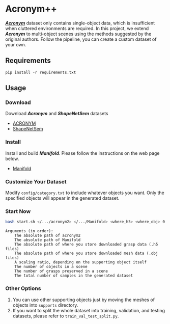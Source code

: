 # Acronym++
[***Acronym***](https://github.com/NVlabs/acronym) dataset only contains single-object data, which is insufficient when cluttered environments are required. In this project, we extend ***Acronym*** to multi-object scenes using the methods suggested by the original authors. Follow the pipeline, you can create a custom dataset of your own.

## Requirements
```
pip install -r requirements.txt
```

## Usage
### Download
Download ***Acronym*** and ***ShapeNetSem*** datasets
- [ACRONYM](https://drive.google.com/file/d/1zcPARTCQx2oeiKk7a-wdN_CN-RUVX56c/view)
- [ShapeNetSem](https://huggingface.co/datasets/ShapeNet/ShapeNetSem-archive/tree/main)
### Install
Install and build ***Manifold***. Please follow the instructions on the web page below.
- [Manifold](https://github.com/hjwdzh/Manifold)
### Customize Your Dataset
Modify `config/category.txt` to include whatever objects you want. Only the specified objects will appear in the generated dataset.
### Start Now
```bash
bash start.sh </.../acronym2> </.../Manifold> <where_h5> <where_obj> 0.02 10 1000 2000
```
```
Arguments (in order):
    The absolute path of acronym2
    The absolute path of Manifold
    The absolute path of where you store downloaded grasp data (.h5 files)
    The absolute path of where you store downloaded mesh data (.obj files)
    A scaling ratio, depending on the supporting object itself
    The number of objects in a scene
    The number of grasps preserved in a scene
    The total number of samples in the generated dataset
```
### Other Options
1. You can use other supporting objects just by moving the meshes of objects into `supports` directory.
2. If you want to split the whole dataset into training, validation, and testing datasets, please refer to `train_val_test_split.py`. 
